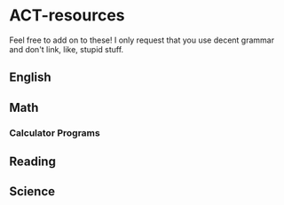 # ACT-resources
Feel free to add on to these! I only request that you use decent grammar and don't link, like, stupid stuff.

## English

## Math
### Calculator Programs

## Reading

## Science
